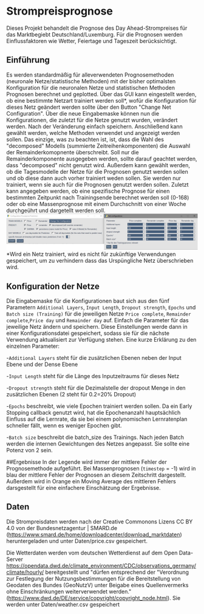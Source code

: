 # Strompreisprognose
Dieses Projekt behandelt die Prognose des Day Ahead-Strompreises für das Marktbegiebt Deutschland/Luxemburg. Für die Prognosen werden Einflussfaktoren wie Wetter, Feiertage und Tageszeit berücksichtigt.

## Einführung
Es werden standardmäßig für alleverwendeten Prognosemethoden (neuronale Netze/statistische Methoden) mit der bisher optimalsten Konfiguration für die neuronalen Netze und statistischen Methoden Prognosen berechnet und geplotted. 
Über das GUI kann eingestellt werden, ob eine bestimmte Netzart trainiert werden soll*, wofür die Konfiguration für dieses Netz geändert werden sollte über den Button "Change Net Configuration". 
Über die neue Eingabemaske können nun die Konfigurationen, die zuletzt für die Netze genutzt wurden, verändert werden. Nach der Veränderung einfach speichern.
Anschließend kann gewählt werden, welche Methoden verwendet und angezeigt werden sollen. Das einzige, was zu beachten ist, ist, dass die Wahl des "decomposed" Modells (summierte Zeitreihenkomponenten) die Auswahl der Remainderkomopnente überschreibt.
Soll nur die Remainderkomponente ausgegeben werden, sollte darauf geachtet werden, dass "decomposed" nicht genutzt wird.
Außerdem kann gewählt werden, ob die Tagesmodelle der Netze für die Prognosen genutzt werden sollen und ob diese dann auch vorher trainiert weden sollen. Sie werden nur trainiert, wenn sie auch für die Prognosen genutzt werden sollen.
Zuletzt kann angegeben werden, ob eine spezifische Prognose für einen bestimmten Zeitpunkt nach Trainingsende berechnet werden soll (0-168) oder ob eine Massenprognose mit einem Durchschnitt von einer Woche durchgeührt und dargetellt werden soll. 
![GUI zur Konfiguration der Prognosemethoden und neuronalen Netze](GUI.png)
*Wird ein Netz trainiert, wird es nicht für zukünftige Verwendungen gespeichert, um zu verhindern dass das Urspüngliche Netz überschrieben wird.
## Konfiguration der Netze
Die Eingabemaske für die Konfigurationen baut sich aus den fünf Parametern `Additional Layers`, `Input Length`, `Dropout strength`, `Epochs` und `Batch size (Training)` für die jeweiligen Netze `Price complete`, `Remainder complete`,`Price day` und `Remainder day` auf.
Einfach die Parameter für das jeweilige Netz ändern und speichern. Diese Einstellungen werde dann in einer Konfigurationsdatei gespeichert, sodass sie für die nächste Verwendung aktualisiert zur Verfügung stehen.
Eine kurze Erklärung zu den einzelnen Parameter: 

-`Additional Layers` steht für die zusätzlichen Ebenen neben der Input Ebene und der Dense Ebene

-`Input Length` steht für die Länge des Inputzeitraums für dieses Netz

-`Dropout strength` steht für die Dezimalstelle der dropout Menge in den zusätzlichen Ebenen (2 steht für 0.2=20% Dropout)

-`Epochs` beschreibt, wie viele Epochen trainiert werden sollen. Da ein Early Stopping callback genutzt wird, hat die Epochenanzahl hauptsächlich Einfluss auf die Lernrate, da sie bei einem polynomischen Lernratenplan schneller fällt, wenn es weniger Epochen gibt.

-`Batch size` beschreibt die batch_size des Trainings. Nach jeden Batch werden die internen Gewichtungen des Netzes angepasst. Sie sollte eine Potenz von 2 sein.

##Ergebnisse
In der Legende wird immer der mittlere Fehler der Prognosemethode aufgeführt. 
Bei Massenprognosen (`timestep` = -1) wird in blau der mittlere Fehler der Prognosen an diesem Zeitschritt dargestellt. 
Außerdem wird in Orange ein Moving Average des mittleren Fehlers darsgestellt für eine einfachere Einschätzung der Ergebnisse.

## Daten
Die Strompreisdaten werden nach der Creative Commonons Lizens CC BY 4.0 von der Bundesnetzagentur | SMARD.de (https://www.smard.de/home/downloadcenter/download_marktdaten) heruntergeladen und unter Daten/price.csv gespeichert.

Die Wetterdaten werden vom deutschen Wetterdienst auf dem Open Data-Server https://opendata.dwd.de/climate_environment/CDC/observations_germany/climate/hourly/ bereitgestellt und "dürfen entsprechend der "Verordnung zur Festlegung der Nutzungsbestimmungen für die Bereitstellung von Geodaten des Bundes (GeoNutzV) unter Beigabe eines Quellenvermerks ohne Einschränkungen weiterverwendet werden." (https://www.dwd.de/DE/service/copyright/copyright_node.html). Sie werden unter Daten/weather.csv gespeichert
